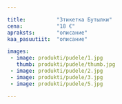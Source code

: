 ```yaml
---

title:          "Зтикетка Бутылки"
cena:           "18 €"
apraksts:       "описание"
kaa_pasuutiit:  "описание"

images:
 - image: produkti/pudele/1.jpg
   thumb: produkti/pudele/thumb.jpg
 - image: produkti/pudele/2.jpg
 - image: produkti/pudele/3.jpg
 - image: produkti/pudele/5.jpg

---
```


